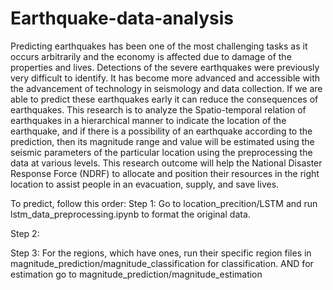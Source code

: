 # Earthquake-data-analysis

Predicting earthquakes has been one of the most challenging tasks as it occurs arbitrarily and the
economy is affected due to damage of the properties and lives. Detections of the severe earthquakes were
previously very difficult to identify. It has become more advanced and accessible with the advancement of
technology in seismology and data collection. If we are able to predict these earthquakes early it can reduce
the consequences of earthquakes. This research is to analyze the Spatio-temporal relation of earthquakes
in a hierarchical manner to indicate the location of the earthquake, and if there is a possibility of an
earthquake according to the prediction, then its magnitude range and value will be estimated using the
seismic parameters of the particular location using the preprocessing the data at various levels. This
research outcome will help the National Disaster Response Force (NDRF) to allocate and position their
resources in the right location to assist people in an evacuation, supply, and save lives.

To predict, follow this order:
Step 1: Go to location_precition/LSTM and run lstm_data_preprocessing.ipynb to format the original data.

Step 2: 

Step 3: For the regions, which have ones, run their specific region files in magnitude_prediction/magnitude_classification for classification.
        AND
        for estimation go to magnitude_prediction/magnitude_estimation
